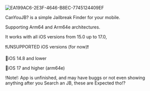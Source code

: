
![EA199AC6-2E3F-4646-B8EC-7745124409EF](https://github.com/SamoXcZ/CanYouJB/assets/111131419/3e46a15a-eac4-45f6-86b8-b9d4fe88f608)

CanYouJB? is a simple Jailbreak Finder for your mobile.

Supporting Arm64 and Arm64e architectures.

It works with all iOS versions from 15.0 up to 17.0, 

❗️UNSUPPORTED iOS versions (for now)❗️
 
🛑iOS 14.8 and lower

🛑iOS 17 and higher (arm64e)


!Note!: App is unfinished, and may have buggs or not even showing anything after you Search an JB, these are Expected tho⁉️
